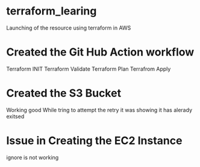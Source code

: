 # terraform_learing
Launching of the resource using terraform in AWS

# Created the Git Hub Action workflow
Terraform INIT
Terraform Validate
Terraform Plan
Terrafrom Apply

# Created the S3 Bucket
Working good
While tring to attempt the retry it was showing it has alerady exitsed

# Issue in Creating the EC2 Instance

ignore is not working
